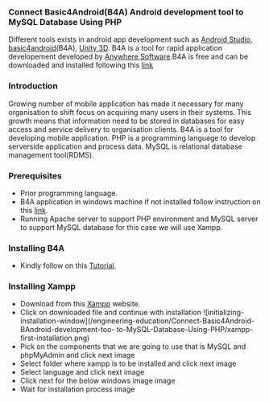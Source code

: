 ### Connect Basic4Android(B4A) Android development tool to MySQL Database Using PHP
Different tools exists in android app development such as [Android Studio](https://developer.android.com/studio), [basic4android](https://www.b4x.com/b4a.html)(B4A), [Unity 3D](https://unity.com/). B4A is a tool for rapid application developement developed by [Anywhere Software](b4x.com).B4A is free and can be downloaded and installed following this [link](https://www.b4x.com/b4a.html)

### Introduction
Growing number of mobile application has made it necessary for many organisation to shift focus on acquiring many users in their systems. This growth means that information need to be stored in databases for easy access and service delivery to organisation clients.
B4A is a tool for developing mobile application. PHP is a programming language to develop serverside application and process data. MySQL is relational database management tool(RDMS).

### Prerequisites
- Prior programming language.
- B4A application in windows machine if not installed follow instruction on this [link](https://www.section.io/engineering-education/introduction-to-android-app-development-basic4android-b4a-part1/).
- Running Apache server to support PHP environment and MySQL server to support MySQL database for this case we will use Xampp.

### Installing B4A
- Kindly follow on this [Tutorial](https://www.section.io/engineering-education/introduction-to-android-app-development-basic4android-b4a-part1).

### Installing Xampp
- Download from this [Xampp](https://www.apachefriends.org/index.html) website.
- Click on downloaded file and continue with installation
![initializing-installation-window](/engineering-education/Connect-Basic4Android-BAndroid-development-too- to-MySQL-Database-Using-PHP/xampp-first-installation.png)
- Pick on the components that we are going to use that is MySQL and phpMyAdmin and click next
image
- Select folder where xampp is to be installed and click next
image
- Select language and click next
image
- Click next for the below windows
image
image
- Wait for installation process
image



